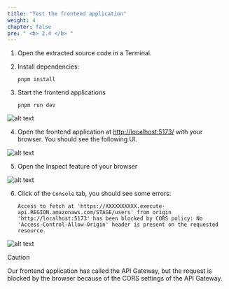 ```yaml
---
title: "Test the frontend application"
weight: 4
chapter: false
pre: " <b> 2.4 </b> "
---
```


1. Open the extracted source code in a Terminal.

2. Install dependencies:

   ```shell
   pnpm install
   ```

3. Start the frontend applications

   ```shell
   pnpm run dev
   ```

![alt text](/images/workshop-3/frontend-app--dev.png)

4. Open the frontend application at <http://localhost:5173/> with your browser. You should see the following UI.

![alt text](/images/workshop-3/frontend-app--ui.png)

5. Open the Inspect feature of your browser

![alt text](/images/workshop-3/frontend-app--inspect.png)

6. Click of the `Console` tab, you should see some errors:

   ```
   Access to fetch at 'https://XXXXXXXXXX.execute-api.REGION.amazonaws.com/STAGE/users' from origin 'http://localhost:5173' has been blocked by CORS policy: No 'Access-Control-Allow-Origin' header is present on the requested resource.
   ```

![alt text](/images/workshop-3/frontend-app--cors-error.png)

> [!CAUTION]
> Our frontend application has called the API Gateway, but the request is blocked by the browser because of the CORS settings of the API Gateway.
